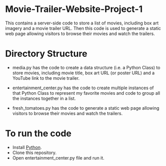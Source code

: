 # Movie-Trailer-Website-Project-1
This contains a server-side code to store a list of movies, including box art imagery and a movie trailer URL. Then this code is used to generate a static web page allowing visitors to browse their movies and watch the trailers.

# Directory Structure
- media.py has the code to create a data structure (i.e. a Python Class) to store movies, including movie title, box art URL (or poster    URL) and a YouTube link to the movie trailer.

- entertainment_center.py has the code to create multiple instances of that Python Class to represent my favorite movies and code to group all the instances together in a list.

- fresh_tomatoes.py has the code to generate a static web page allowing visitors to browse their movies and watch the trailers. 

# To run the code
- Install [Python](https://docs.python.org/3/).
- Clone this repository.
- Open entertainment_center.py file and run it.
